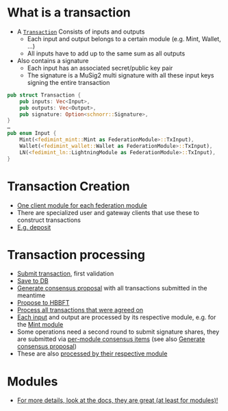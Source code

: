 # What is a transaction

- A [`Transaction`](https://github.com/fedimint/fedimint/blob/a1f57e3c6ff860a9c4a998bf88ebad73ebdb67c9/fedimint-core/src/transaction.rs#L12) Consists of inputs and outputs
  - Each input and output belongs to a certain module (e.g. Mint, Wallet, …)
  - All inputs have to add up to the same sum as all outputs
- Also contains a signature
  - Each input has an associated secret/public key pair
  - The signature is a MuSig2 multi signature with all these input keys signing the entire transaction

```rust
pub struct Transaction {
    pub inputs: Vec<Input>,
    pub outputs: Vec<Output>,
    pub signature: Option<schnorr::Signature>,
}
…
pub enum Input {
    Mint(<fedimint_mint::Mint as FederationModule>::TxInput),
    Wallet(<fedimint_wallet::Wallet as FederationModule>::TxInput),
    LN(<fedimint_ln::LightningModule as FederationModule>::TxInput),
}
```

# Transaction Creation

- [One client module for each federation module](https://github.com/fedimint/fedimint/tree/master/client/client-lib/src)
- There are specialized user and gateway clients that use these to construct transactions
- [E.g. deposit](https://github.com/fedimint/fedimint/blob/a1f57e3c6ff860a9c4a998bf88ebad73ebdb67c9/client/client-lib/src/lib.rs#L190)

# Transaction processing

- [Submit transaction](https://github.com/fedimint/fedimint/blob/a1f57e3c6ff860a9c4a998bf88ebad73ebdb67c9/fedimint/src/consensus/mod.rs#L105), first validation
- [Save to DB](https://github.com/fedimint/fedimint/blob/a1f57e3c6ff860a9c4a998bf88ebad73ebdb67c9/fedimint/src/consensus/mod.rs#L115)
- [Generate consensus proposal](https://github.com/fedimint/fedimint/blob/a1f57e3c6ff860a9c4a998bf88ebad73ebdb67c9/fedimint/src/consensus/mod.rs#L386) with all transactions submitted in the meantime
- [Propose to HBBFT](https://github.com/fedimint/fedimint/blob/a1f57e3c6ff860a9c4a998bf88ebad73ebdb67c9/fedimint/src/lib.rs#L132)
- [Process all transactions that were agreed on](https://github.com/fedimint/fedimint/blob/a1f57e3c6ff860a9c4a998bf88ebad73ebdb67c9/fedimint/src/consensus/mod.rs#L436)
- [Each input](https://github.com/fedimint/fedimint/blob/a1f57e3c6ff860a9c4a998bf88ebad73ebdb67c9/fedimint/src/consensus/mod.rs#L447) and output are processed by its respective module, e.g. for the [Mint module](https://github.com/fedimint/fedimint/blob/a1f57e3c6ff860a9c4a998bf88ebad73ebdb67c9/modules/fedimint-mint/src/lib.rs#L194)
- Some operations need a second round to submit signature shares, they are submitted via [per-module consensus items](https://github.com/fedimint/fedimint/blob/a1f57e3c6ff860a9c4a998bf88ebad73ebdb67c9/fedimint-api/src/module/mod.rs#L141) (see also [Generate consensus proposal](https://github.com/fedimint/fedimint/blob/a1f57e3c6ff860a9c4a998bf88ebad73ebdb67c9/fedimint/src/consensus/mod.rs#L386))
- These are also [processed by their respective module](https://github.com/fedimint/fedimint/blob/a1f57e3c6ff860a9c4a998bf88ebad73ebdb67c9/modules/fedimint-mint/src/lib.rs#L119)

# Modules

- [For more details, look at the docs, they are great (at least for modules)!](https://github.com/fedimint/fedimint/blob/a1f57e3c6ff860a9c4a998bf88ebad73ebdb67c9/fedimint-api/src/module/mod.rs#L129)
